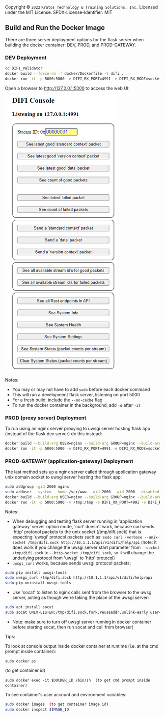 Copyright © `2022` `Kratos Technology & Training Solutions, Inc.`
Licensed under the MIT License.
SPDX-License-Identifier: MIT

## Build and Run the Docker Image

There are three server deployment options for the flask server when building the docker container: DEV, PROD, and PROD-GATEWAY.

### DEV Deployment

```bash
cd DIFI_Validator
docker build --force-rm -f docker/Dockerfile -t difi .
docker run -it -p 5000:5000 -e DIFI_RX_PORT=4991 -e DIFI_RX_MODE=socket -e FLASK_DEPLOY_ENV=dev difi
```

Open a browser to http://127.0.0.1:5000 to access the web UI:

![](../../images/difi_validator.png)

Notes: 
- You may or may not have to add `sudo` before each docker command
- This will run a development flask server, listening on port 5000
- For a fresh build, include the `--no-cache` flag
- To run the docker container in the background, add `-d` after `-it`

### PROD (proxy server) Deployment

To run using an nginx server proxying to uwsgi server hosting flask app (instead of the flask dev server) do this instead:

```bash
docker build --build-arg USER=nginx --build-arg GROUP=nginx --build-arg UID=2000 --build-arg GID=2000 --force-rm -f docker/Dockerfile -t difi .
docker run -it -p 5000:5000 -e DIFI_RX_PORT=4991 -e DIFI_RX_MODE=socket -e FLASK_DEPLOY_ENV=prod difi
```

### PROD-GATEWAY (application-gateway) Deployment

The last method sets up a nginx server called through application gateway unix domain socket to uwsgi server hosting the flask app:

```bash
sudo addgroup -gid 2000 nginx
sudo adduser --system --home /var/www --uid 2000 --gid 2000 --disabled-login nginx
docker build --build-arg USER=nginx --build-arg GROUP=nginx --build-arg UID=2000 --build-arg GID=2000 --force-rm -f docker/Dockerfile -t difi .
docker run -it -p 5000:5000 -v /tmp:/tmp -e DIFI_RX_PORT=4991 -e DIFI_RX_MODE=socket -e FLASK_DEPLOY_ENV=prod-gateway difi
```

Notes:
-  When debugging and testing flask server running in 'application gateway' server option mode, 'curl' doesn't work, because curl sends 'http' protocol packets to the unix socket (/tmp/difi.sock) that is expecting 'uwsgi' protocol packets such as: `sudo curl -verbose --unix-socket /tmp/difi.sock http://10.1.1.1/api/v1/difi/help/api` (note: it does work if you change the uwsgi server start parameter from `--socket /tmp/difi.sock` to `--http-socket /tmp/difi.sock`, so it will change the underlying protocol from 'uwsgi' to 'http' protocol)
-  `uwsgi_curl` works, because sends uwsgi protocol packets:
```bash
sudo pip install uwsgi-tools
sudo uwsgi_curl /tmp/difi.sock http://10.1.1.1/api/v1/difi/help/api
sudo pip uninstall uwsgi-tools
```
-  Use 'socat' to listen to nginx calls sent from the browser to the uwsgi server, acting as though we're taking the place of the uwsgi server:
```bash
sudo apt install socat
sudo socat UNIX-LISTEN:/tmp/difi.sock,fork,reuseaddr,unlink-early,user=www-data,group=www-data,mode=777 -
```
-  Note: make sure to turn off uwsgi server running in docker container before starting socat, then run socat and call from browser)


Tips:

To look at console output inside docker container at runtime (i.e. at the cmd prompt inside container):

`sudo docker ps`

(to get container id)

`sudo docker exec -it $DOCKER_ID /bin/sh  (to get cmd prompt inside container)`

To see container's user account and environment variables:
```bash
sudo docker images  (to get container image id)
sudo docker inspect $IMAGE_ID
```